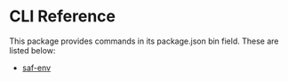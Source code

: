 # CLI Reference

This package provides commands in its package.json bin field. These are listed below:

- [saf-env](./saf-env.md)